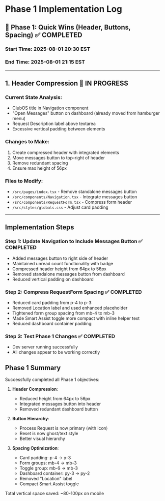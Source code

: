 # Phase 1 Implementation Log

## 🚀 Phase 1: Quick Wins (Header, Buttons, Spacing) ✅ COMPLETED

### Start Time: 2025-08-01 20:30 EST
### End Time: 2025-08-01 21:15 EST

---

## 1. Header Compression 🔧 IN PROGRESS

### Current State Analysis:
- ClubOS title in Navigation component
- "Open Messages" button on dashboard (already moved from hamburger menu)
- Request Description label above textarea
- Excessive vertical padding between elements

### Changes to Make:
1. Create compressed header with integrated elements
2. Move messages button to top-right of header
3. Remove redundant spacing
4. Ensure max height of 56px

### Files to Modify:
- `/src/pages/index.tsx` - Remove standalone messages button
- `/src/components/Navigation.tsx` - Integrate messages button
- `/src/components/RequestForm.tsx` - Compress form header
- `/src/styles/globals.css` - Adjust card padding

---

## Implementation Steps

### Step 1: Update Navigation to Include Messages Button ✅ COMPLETED
- Added messages button to right side of header
- Maintained unread count functionality with badge
- Compressed header height from 64px to 56px
- Removed standalone messages button from dashboard
- Reduced vertical padding on dashboard

### Step 2: Compress RequestForm Spacing ✅ COMPLETED
- Reduced card padding from p-4 to p-3
- Removed Location label and used enhanced placeholder
- Tightened form group spacing from mb-4 to mb-3
- Made Smart Assist toggle more compact with inline helper text
- Reduced dashboard container padding

### Step 3: Test Phase 1 Changes ✅ COMPLETED
- Dev server running successfully
- All changes appear to be working correctly

## Phase 1 Summary

Successfully completed all Phase 1 objectives:

1. **Header Compression**: 
   - Reduced height from 64px to 56px
   - Integrated messages button into header
   - Removed redundant dashboard button

2. **Button Hierarchy**:
   - Process Request is now primary (with icon)
   - Reset is now ghost/text style
   - Better visual hierarchy

3. **Spacing Optimization**:
   - Card padding: p-4 → p-3
   - Form groups: mb-4 → mb-3
   - Toggle group: mb-6 → mb-3
   - Dashboard container: py-3 → py-2
   - Removed "Location" label
   - Compact Smart Assist toggle

Total vertical space saved: ~80-100px on mobile

